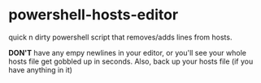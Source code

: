 powershell-hosts-editor
=======================

quick n dirty powershell script that removes/adds lines from hosts. 

**DON'T** have any empy newlines in your editor, or you'll see your whole hosts file get gobbled up in seconds. Also, back up your hosts file (if you have anything in it)
